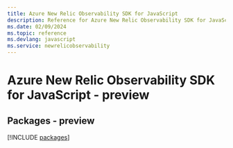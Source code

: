 ```yaml
---
title: Azure New Relic Observability SDK for JavaScript
description: Reference for Azure New Relic Observability SDK for JavaScript
ms.date: 02/09/2024
ms.topic: reference
ms.devlang: javascript
ms.service: newrelicobservability
---
```

# Azure New Relic Observability SDK for JavaScript - preview
## Packages - preview
[!INCLUDE [packages](new-relic-observability-index.md)]